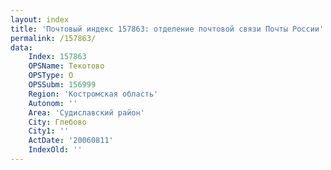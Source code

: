```yaml
---
layout: index
title: 'Почтовый индекс 157863: отделение почтовой связи Почты России'
permalink: /157863/
data:
    Index: 157863
    OPSName: Текотово
    OPSType: О
    OPSSubm: 156999
    Region: 'Костромская область'
    Autonom: ''
    Area: 'Судиславский район'
    City: Глебово
    City1: ''
    ActDate: '20060811'
    IndexOld: ''
---
```

